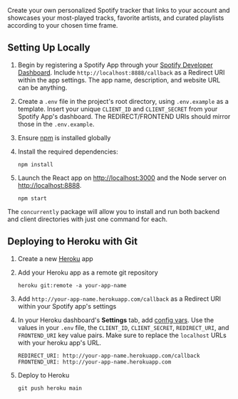 Create your own personalized Spotify tracker that links to your account and showcases your most-played tracks, favorite artists, and curated playlists according to your chosen time frame.

## Setting Up Locally

1. Begin by registering a Spotify App through your [Spotify Developer Dashboard](https://developer.spotify.com/dashboard/). Include `http://localhost:8888/callback` as a Redirect URI within the app settings. The app name, description, and website URL can be anything.

2. Create a `.env` file in the project's root directory, using `.env.example` as a template. Insert your unique `CLIENT_ID` and `CLIENT_SECRET` from your Spotify App's dashboard. The REDIRECT/FRONTEND URIs should mirror those in the `.env.example`.

3. Ensure [npm](https://www.npmjs.com/) is installed globally

4. Install the required dependencies:

    ```shell
    npm install
    ```

5. Launch the React app on <http://localhost:3000> and the Node server on <http://localhost:8888>. 
  
    ```shell
    npm start
    ```

The `concurrently` package will allow you to install and run both backend and client directories with just one command for each.

## Deploying to Heroku with Git

1. Create a new [Heroku](https://www.heroku.com/) app

2. Add your Heroku app as a remote git repository

    ```shell
    heroku git:remote -a your-app-name
    ```

3. Add `http://your-app-name.herokuapp.com/callback` as a Redirect URI within your Spotify app's settings

4. In your Heroku dashboard's **Settings** tab, add [config vars](https://devcenter.heroku.com/articles/config-vars#using-the-heroku-dashboard). Use the values in your `.env` file, the `CLIENT_ID`, `CLIENT_SECRET`, `REDIRECT_URI`, and `FRONTEND_URI` key value pairs. Make sure to replace the `localhost` URLs with your heroku app's URL.

   ```env
   REDIRECT_URI: http://your-app-name.herokuapp.com/callback
   FRONTEND_URI: http://your-app-name.herokuapp.com
   ```

5. Deploy to Heroku

    ```shell
    git push heroku main
    ```
